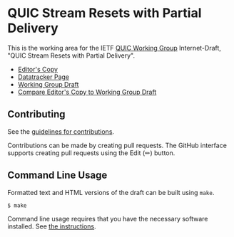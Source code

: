 <!-- regenerate: on (set to off if you edit this file) -->

# QUIC Stream Resets with Partial Delivery

This is the working area for the IETF [QUIC Working Group](https://datatracker.ietf.org/group/quic/documents/) Internet-Draft, "QUIC Stream Resets with Partial Delivery".

* [Editor's Copy](https://quicwg.github.io/reliable-stream-reset/#go.draft-ietf-quic-reliable-stream-reset.html)
* [Datatracker Page](https://datatracker.ietf.org/doc/draft-ietf-quic-reliable-stream-reset)
* [Working Group Draft](https://datatracker.ietf.org/doc/html/draft-ietf-quic-reliable-stream-reset)
* [Compare Editor's Copy to Working Group Draft](https://quicwg.github.io/reliable-stream-reset/#go.draft-ietf-quic-reliable-stream-reset.diff)


## Contributing

See the
[guidelines for contributions](https://github.com/quicwg/reliable-stream-reset/blob/main/CONTRIBUTING.md).

Contributions can be made by creating pull requests.
The GitHub interface supports creating pull requests using the Edit (✏) button.


## Command Line Usage

Formatted text and HTML versions of the draft can be built using `make`.

```sh
$ make
```

Command line usage requires that you have the necessary software installed.  See
[the instructions](https://github.com/martinthomson/i-d-template/blob/main/doc/SETUP.md).

